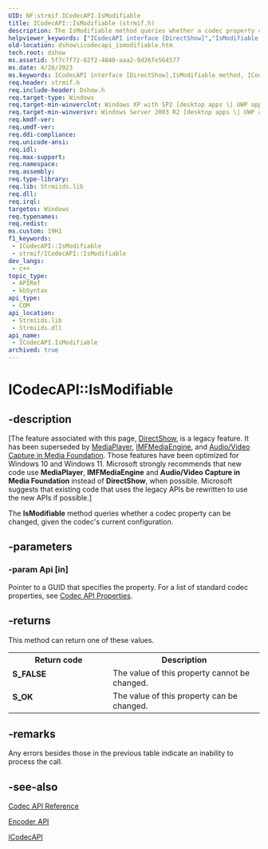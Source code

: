 ```yaml
---
UID: NF:strmif.ICodecAPI.IsModifiable
title: ICodecAPI::IsModifiable (strmif.h)
description: The IsModifiable method queries whether a codec property can be changed, given the codec's current configuration. (ICodecAPI.IsModifiable)
helpviewer_keywords: ["ICodecAPI interface [DirectShow]","IsModifiable method","ICodecAPI.IsModifiable","ICodecAPI::IsModifiable","ICodecAPIIsModifiable","IsModifiable","IsModifiable method [DirectShow]","IsModifiable method [DirectShow]","ICodecAPI interface","dshow.icodecapi_ismodifiable","strmif/ICodecAPI::IsModifiable"]
old-location: dshow\icodecapi_ismodifiable.htm
tech.root: dshow
ms.assetid: 5f7c7f72-02f2-4840-aaa2-9d26fe564577
ms.date: 4/26/2023
ms.keywords: ICodecAPI interface [DirectShow],IsModifiable method, ICodecAPI.IsModifiable, ICodecAPI::IsModifiable, ICodecAPIIsModifiable, IsModifiable, IsModifiable method [DirectShow], IsModifiable method [DirectShow],ICodecAPI interface, dshow.icodecapi_ismodifiable, strmif/ICodecAPI::IsModifiable
req.header: strmif.h
req.include-header: Dshow.h
req.target-type: Windows
req.target-min-winverclnt: Windows XP with SP2 [desktop apps \| UWP apps]
req.target-min-winversvr: Windows Server 2003 R2 [desktop apps \| UWP apps]
req.kmdf-ver: 
req.umdf-ver: 
req.ddi-compliance: 
req.unicode-ansi: 
req.idl: 
req.max-support: 
req.namespace: 
req.assembly: 
req.type-library: 
req.lib: Strmiids.lib
req.dll: 
req.irql: 
targetos: Windows
req.typenames: 
req.redist: 
ms.custom: 19H1
f1_keywords:
 - ICodecAPI::IsModifiable
 - strmif/ICodecAPI::IsModifiable
dev_langs:
 - c++
topic_type:
 - APIRef
 - kbSyntax
api_type:
 - COM
api_location:
 - Strmiids.lib
 - Strmiids.dll
api_name:
 - ICodecAPI.IsModifiable
archived: true
---
```


# ICodecAPI::IsModifiable


## -description

\[The feature associated with this page, [DirectShow](/windows/win32/directshow/directshow), is a legacy feature. It has been superseded by [MediaPlayer](/uwp/api/Windows.Media.Playback.MediaPlayer), [IMFMediaEngine](/windows/win32/api/mfmediaengine/nn-mfmediaengine-imfmediaengine), and [Audio/Video Capture in Media Foundation](/windows/win32/medfound/audio-video-capture-in-media-foundation). Those features have been optimized for Windows 10 and Windows 11. Microsoft strongly recommends that new code use **MediaPlayer**, **IMFMediaEngine** and **Audio/Video Capture in Media Foundation** instead of **DirectShow**, when possible. Microsoft suggests that existing code that uses the legacy APIs be rewritten to use the new APIs if possible.\]

The <b>IsModifiable</b> method queries whether a codec property can be changed, given the codec's current configuration.

## -parameters

### -param Api [in]

Pointer to a GUID that specifies the property. For a list of standard codec properties, see <a href="/windows/desktop/DirectShow/codec-api-properties">Codec API Properties</a>.

## -returns

This method can return one of these values.

<table>
<tr>
<th>Return code</th>
<th>Description</th>
</tr>
<tr>
<td width="40%">
<dl>
<dt><b>S_FALSE</b></dt>
</dl>
</td>
<td width="60%">
The value of this property cannot be changed.

</td>
</tr>
<tr>
<td width="40%">
<dl>
<dt><b>S_OK</b></dt>
</dl>
</td>
<td width="60%">
The value of this property can be changed.

</td>
</tr>
</table>

## -remarks

Any errors besides those in the previous table indicate an inability to process the call.

## -see-also

<a href="/windows/desktop/DirectShow/codec-api-reference">Codec API Reference</a>



<a href="/windows/desktop/DirectShow/encoder-api">Encoder API</a>



<a href="/windows/desktop/api/strmif/nn-strmif-icodecapi">ICodecAPI</a>
